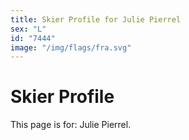 ```yaml
---
title: Skier Profile for Julie Pierrel
sex: "L"
id: "7444"
image: "/img/flags/fra.svg" 
---
```


# Skier Profile

This page is for: Julie Pierrel.
    